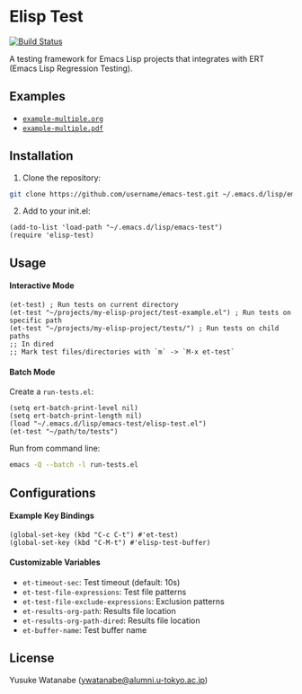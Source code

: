 <!-- ---
!-- Timestamp: 2025-02-25 15:27:42
!-- Author: ywatanabe
!-- File: /home/ywatanabe/.dotfiles/.emacs.d/lisp/emacs-test/README.md
!-- --- -->

# Elisp Test

[![Build Status](https://github.com/ywatanabe1989/elisp-test/workflows/tests/badge.svg)](https://github.com/ywatanabe1989/elisp-test/actions)

A testing framework for Emacs Lisp projects that integrates with ERT (Emacs Lisp Regression Testing).

## Examples
- [`example-multiple.org`](./examples/elisp-test-results-with-error.org)
- [`example-multiple.pdf`](./examples/elisp-test-results-with-error.pdf)

## Installation

1. Clone the repository:
```bash
git clone https://github.com/username/emacs-test.git ~/.emacs.d/lisp/emacs-test
```

2. Add to your init.el:
```elisp
(add-to-list 'load-path "~/.emacs.d/lisp/emacs-test")
(require 'elisp-test)
```

## Usage

#### Interactive Mode


```elisp
(et-test) ; Run tests on current directory
(et-test "~/projects/my-elisp-project/test-example.el") ; Run tests on specific path
(et-test "~/projects/my-elisp-project/tests/") ; Run tests on child paths
;; In dired
;; Mark test files/directories with `m` -> `M-x et-test`
```

#### Batch Mode

Create a `run-tests.el`:
```elisp
(setq ert-batch-print-level nil)
(setq ert-batch-print-length nil)
(load "~/.emacs.d/lisp/emacs-test/elisp-test.el")
(et-test "~/path/to/tests")
```

Run from command line:
```bash
emacs -Q --batch -l run-tests.el
```

## Configurations

#### Example Key Bindings

``` elisp
(global-set-key (kbd "C-c C-t") #'et-test)
(global-set-key (kbd "C-M-t") #'elisp-test-buffer)
```

#### Customizable Variables

- `et-timeout-sec`: Test timeout (default: 10s)
- `et-test-file-expressions`: Test file patterns
- `et-test-file-exclude-expressions`: Exclusion patterns
- `et-results-org-path`: Results file location
- `et-results-org-path-dired`: Results file location
- `et-buffer-name`: Test buffer name

## License

Yusuke Watanabe (ywatanabe@alumni.u-tokyo.ac.jp)

<!-- EOF -->
